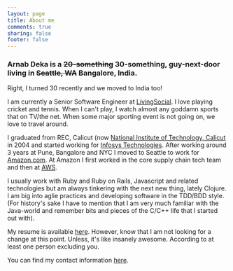 ```yaml
---
layout: page
title: About me
comments: true
sharing: false
footer: false
---
```

### Arnab Deka is a <del>20-something</del> 30-something, guy-next-door living in <del>Seattle, WA</del> Bangalore, India.

Right, I turned 30 recently and we moved to India too!

I am currently a Senior Software Engineer at
[LivingSocial](http://corporate.livingsocial.com/). I love playing
cricket and tennis. When I can't play, I watch almost any goddamn
sports that on TV/the net. When some major sporting event is not going
on, we love to travel around.

I graduated from REC, Calicut (now
[National Institute of Technology, Calicut](http://nitc.ac.in) in 2004
and started working for
[Infosys Technologies](http://infosys.com/). After working around 3
years at Pune, Bangalore  and NYC I moved to Seattle to work for
[Amazon.com](http://www.amazon.com/). At Amazon I first worked in the core
supply chain tech team and then at [AWS](http://aws.amazon.com/).

I usually work with Ruby and Ruby on Rails, Javascript and related
technologies but am always tinkering with the next new thing, lately
Clojure. I am big into aglie practices and developing software in the
TDD/BDD style. (For history's sake I have to mention that I am very
much familiar with the Java-world and remember bits and pieces of the
C/C++ life that I started out with).

My resume is available [here](/resume/). However, know that I am not looking for
a change at this point. Unless, it's like insanely awesome. According
to at least one person excluding you.

You can find my contact information [here](/contact).
